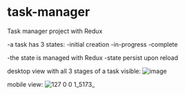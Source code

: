 # task-manager
Task manager project with Redux

-a task has 3 states:
   -initial creation
   -in-progress
   -complete
   
-the state is managed with Redux
-state persist upon reload

desktop view with all 3 stages of a task visible:
![image](https://user-images.githubusercontent.com/39274188/189493037-e63e0a80-8d5d-4706-be20-7f6ac0b1b748.png)

mobile view:
![127 0 0 1_5173_](https://user-images.githubusercontent.com/39274188/189492919-671de2d8-62a7-4df0-a13b-e4f58ed7a303.png)

